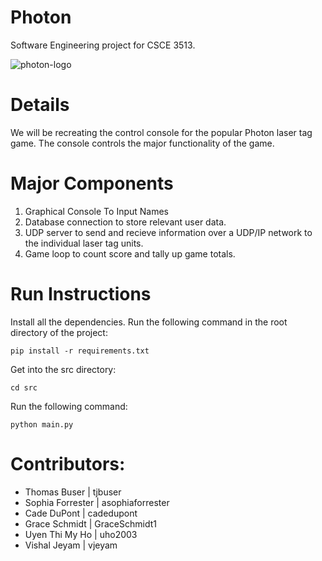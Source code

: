 # Photon
Software Engineering project for CSCE 3513.

![photon-logo](https://github.com/cadedupont/photon/assets/111768637/6b011e03-f4c7-4da8-8fa2-28278625f280)

# Details
We will be recreating the control console for the popular Photon laser tag game. The console controls the major functionality of the game. 

# Major Components
1. Graphical Console To Input Names
2. Database connection to store relevant user data.
3. UDP server to send and recieve information over a UDP/IP network to the individual laser tag units.
4. Game loop to count score and tally up game totals.

# Run Instructions
Install all the dependencies. Run the following command in the root directory of the project:

`pip install -r requirements.txt`
   
Get into the src directory:
   
`cd src`
   
Run the following command:

`python main.py`

# Contributors:
- Thomas Buser | tjbuser
- Sophia Forrester | asophiaforrester
- Cade DuPont | cadedupont
- Grace Schmidt | GraceSchmidt1
- Uyen Thi My Ho | uho2003
- Vishal Jeyam | vjeyam